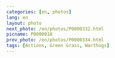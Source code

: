 ```yaml
---
categories: [en, photos]
lang: en
layout: photo
next_photo: /en/photos/P0000332.html
picname: P0000018
prev_photo: /en/photos/P0000334.html
tags: [Actions, Green Grass, Warthogs]
---
```

